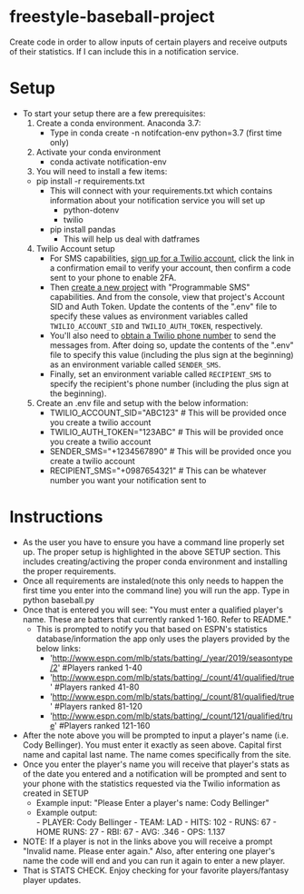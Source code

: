 # freestyle-baseball-project
Create code in order to allow inputs of certain players and receive outputs of their statistics. If I can include this in a notification service.

# Setup
- To start your setup there are a few prerequisites:
    1. Create a conda environment. Anaconda 3.7:
        - Type in conda create -n notifcation-env python=3.7 (first time only)
    2. Activate your conda environment
        - conda activate notification-env
    3. You will need to install a few items:
     - pip install -r requirements.txt
        - This will connect with your requirements.txt which contains information about your notification service you will set up
            - python-dotenv
            - twilio
        - pip install pandas
            - This will help us deal with datframes
    4. Twilio Account setup
        - For SMS capabilities, [sign up for a Twilio account](https://www.twilio.com/try-twilio), click the link in a confirmation email to verify your account, then confirm a code sent to your phone to enable 2FA.
        - Then [create a new project](https://www.twilio.com/console/projects/create) with "Programmable SMS" capabilities. And from the console, view that project's Account SID and Auth Token. Update the contents of the ".env" file to specify these values as environment variables called `TWILIO_ACCOUNT_SID` and `TWILIO_AUTH_TOKEN`, respectively.
        - You'll also need to [obtain a Twilio phone number](https://www.twilio.com/console/sms/getting-started/build) to send the messages from. After doing so, update the contents of the ".env" file to specify this value (including the plus sign at the beginning) as an environment variable called `SENDER_SMS`.
        - Finally, set an environment variable called `RECIPIENT_SMS` to specify the recipient's phone number (including the plus sign at the beginning).
    5. Create an .env file and setup with the below information:
        - TWILIO_ACCOUNT_SID="ABC123" # This will be provided once you create a twilio account
        - TWILIO_AUTH_TOKEN="123ABC" # This will be provided once you create a twilio account
        - SENDER_SMS="+1234567890" # This will be provided once you create a twilio account
        - RECIPIENT_SMS="+0987654321" # This can be whatever number you want your notification sent to
  

# Instructions

- As the user you have to ensure you have a command line properly set up. The proper setup is highlighted in the above SETUP section. This includes creating/activing the proper conda environment and installing the proper requirements.
- Once all requirements are instaled(note this only needs to happen the first time you enter into the command line) you will run the app. Type in python baseball.py
- Once that is entered you will see: "You must enter a qualified player's name. These are batters that currently ranked 1-160. Refer to README."
    - This is prompted to notify you that based on ESPN's statistics database/information the app only uses the players provided by the below links:
        - 'http://www.espn.com/mlb/stats/batting/_/year/2019/seasontype/2' #Players ranked 1-40
        - 'http://www.espn.com/mlb/stats/batting/_/count/41/qualified/true' #Players ranked 41-80
        - 'http://www.espn.com/mlb/stats/batting/_/count/81/qualified/true' #Players ranked 81-120
        - 'http://www.espn.com/mlb/stats/batting/_/count/121/qualified/true' #Players ranked 121-160
- After the note above you will be prompted to input a player's name (i.e. Cody Bellinger). You must enter it exactly as seen above. Capital first name and capital last name. The name comes specifically from the site. 
- Once you enter the player's name you will receive that player's stats as of the date you entered and a notification will be prompted and sent to your phone with the statistics requested via the Twilio information as created in SETUP
    - Example input: "Please Enter a player's name: Cody Bellinger"
    - Example output:   
                - PLAYER: Cody Bellinger
                - TEAM: LAD
                - HITS: 102
                - RUNS: 67
                - HOME RUNS: 27
                - RBI: 67
                - AVG: .346
                - OPS: 1.137
- NOTE: If a player is not in the links above you will receive a prompt "Invalid name. Please enter again." Also, after entering one player's name the code will end and you can run it again to enter a new player.
- That is STATS CHECK. Enjoy checking for your favorite players/fantasy player updates.

